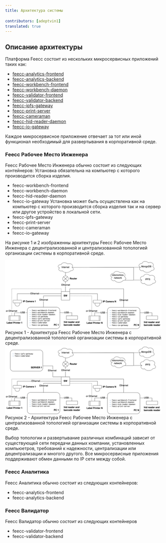 ```yaml
---
title: Архитектура системы
 
contributors: [adeptvin1]
translated: true
---
```

## Описание архитектуры
Платформа Feecc состоит из нескольких микросервисных приложений таких как:
- [feecc-analytics-frontend](https://github.com/Multi-Agent-io/feecc-analytics-frontend)
- [feecc-analytics-backend](https://github.com/Multi-Agent-io/feecc-analytics-backend)
- [feecc-workbench-frontend](https://github.com/Multi-Agent-io/feecc-workbench-frontend)
- [feecc-workbench-daemon](https://github.com/Multi-Agent-io/feecc-workbench-daemon)
- [feecc-validator-frontend](https://github.com/Multi-Agent-io/feecc-validator-frontend)
- [feecc-validator-backend](https://github.com/Multi-Agent-io/feecc-validator-backend)
- [feecc-ipfs-gateway](https://github.com/Multi-Agent-io/feecc-ipfs-gateway)
- [feecc-print-server](https://github.com/Multi-Agent-io/feecc-print-server)
- [feecc-cameraman](https://github.com/Multi-Agent-io/feecc-cameraman)
- [feecc-hid-reader-daemon](https://github.com/Multi-Agent-io/feecc-hid-reader-daemon)
- [feecc-io-gateway](https://github.com/Multi-Agent-io/feecc-io-gateway)
  
Каждое микросервисное приложение отвечает за тот или иной функционал необходимый для развертывания в корпоративной среде.

### Feecc Рабочее Место Инженера

Feecc Рабочее Место Инженера обычно состоит из следующих контейнеров:
Установка обязательна на компьютер с которого производится сборка изделия.
- feecc-workbench-frontend
- feecc-workbench-daemon
- feecc-hid-reader-daemon
- feecc-io-gateway
Установка может быть осуществлена как на компьютер с которого производится сборка изделия так и на сервер или другое устройство в локальной сети.
- feecc-ipfs-gateway
- feecc-print-server
- feecc-cameraman
- feecc-io-gateway

На рисунке 1 и 2 изображенны архитектуры Feecc Рабочее Место Инженера с децентрализованной и централизованной топологией организации системы в корпоративной среде.

![architec1](../images/feecc-system-architecture/picture1.png)
Рисунок 1 - Архитектура Feecc Рабочее Место Инженера с децентрализованной топологией организации системы в корпоративной среде.
![architec2](../images/feecc-system-architecture/picture2.png)
Рисунок 2 - Архитектура Feecc Рабочее Место Инженера с централизованной топологией организации системы в корпоративной среде.

Выбор топологии и развертывание различных комбинаций зависит от существующей сети передачи данных компании, установленных компьюетров, требований к надежности, централизации или децентрализации и многого другого. Все микросервисные приложения поддерживают обмен данными по IP сети между собой. 

### Feecc Аналитика
Feecc Аналитика обычно состоит из следующих контейнеров:
- feecc-analytics-frontend
- feecc-analytics-backend

### Feecc Валидатор
Feecc Валидатор обычно состоит из следующих контейнеров
- feecc-validator-frontend
- feecc-validator-backend